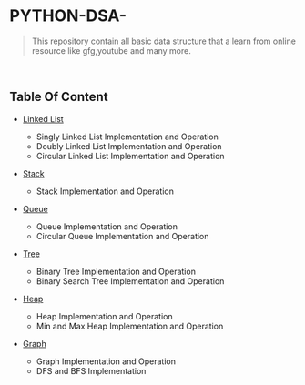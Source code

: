 # PYTHON-DSA-

> This repository contain all basic data structure that a learn from online resource like gfg,youtube and many more.

<br>

## Table Of Content

- [Linked List](https://github.com/aman-abesec/PYTHON-DSA-/tree/main/1-Linked%20List)
  - Singly  Linked List Implementation and Operation
  - Doubly Linked List Implementation and Operation
  - Circular Linked List Implementation and Operation

- [Stack](https://github.com/aman-abesec/PYTHON-DSA-/tree/main/2-Stack)
  - Stack Implementation and Operation
  
- [Queue](https://github.com/aman-abesec/PYTHON-DSA-/tree/main/3-Queue)
  - Queue Implementation and Operation
  - Circular Queue Implementation and Operation
  
- [Tree](https://github.com/aman-abesec/PYTHON-DSA-/tree/main/4-Tree)
  - Binary Tree Implementation and Operation
  - Binary Search Tree Implementation and Operation
  
- [Heap](https://github.com/aman-abesec/PYTHON-DSA-/tree/main/5-Heap)
  - Heap Implementation and Operation
  - Min and Max Heap Implementation and Operation
  
- [Graph](https://github.com/aman-abesec/PYTHON-DSA-/tree/main/7-Graph)
  - Graph Implementation and Operation
  - DFS and BFS Implementation
